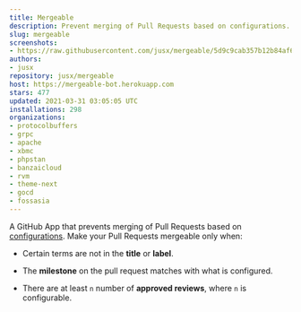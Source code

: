 ```yaml
---
title: Mergeable
description: Prevent merging of Pull Requests based on configurations.
slug: mergeable
screenshots:
- https://raw.githubusercontent.com/jusx/mergeable/5d9c9cab357b12b84af62044ac46648d9fca84c4/screenshot.gif
authors:
- jusx
repository: jusx/mergeable
host: https://mergeable-bot.herokuapp.com
stars: 477
updated: 2021-03-31 03:05:05 UTC
installations: 298
organizations:
- protocolbuffers
- grpc
- apache
- xbmc
- phpstan
- banzaicloud
- rvm
- theme-next
- gocd
- fossasia
---
```


A GitHub App that prevents merging of Pull Requests based on [configurations](https://github.com/jusx/mergeable#configuration). Make your Pull Requests mergeable only when:

- Certain terms are not in the **title** or **label**.

- The **milestone** on the pull request matches with what is configured.

- There are at least `n` number of **approved reviews**, where `n` is configurable.

